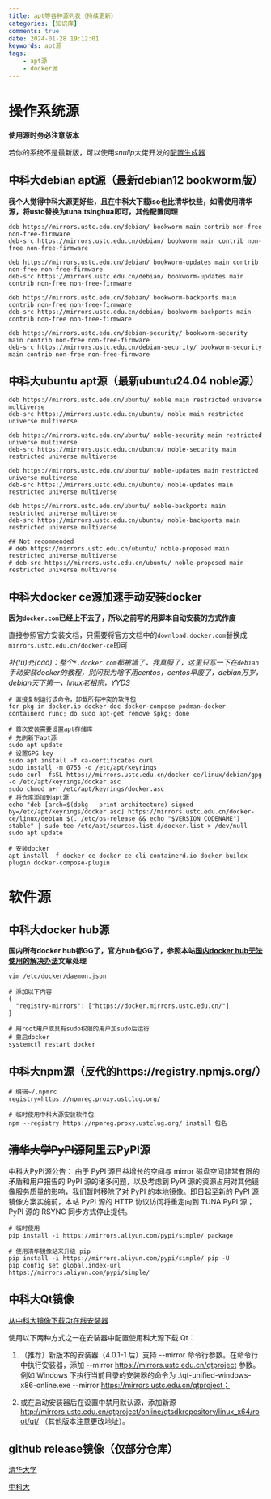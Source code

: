 ```yaml
---
title: apt等各种源列表（持续更新）
categories: [知识库]
comments: true
date: 2024-01-28 19:12:01
keywords: apt源
tags:
    - apt源
    - docker源
---
```


# 操作系统源

**使用源时务必注意版本**

若你的系统不是最新版，可以使用*snullp*大佬开发的[配置生成器](https://mirrors.ustc.edu.cn/repogen/)

## 中科大debian apt源（最新debian12 bookworm版）

**我个人觉得中科大源更好些，且在中科大下载iso也比清华快些，如需使用清华源，将ustc替换为tuna.tsinghua即可，其他配置同理**

```shell
deb https://mirrors.ustc.edu.cn/debian/ bookworm main contrib non-free non-free-firmware
deb-src https://mirrors.ustc.edu.cn/debian/ bookworm main contrib non-free non-free-firmware

deb https://mirrors.ustc.edu.cn/debian/ bookworm-updates main contrib non-free non-free-firmware
deb-src https://mirrors.ustc.edu.cn/debian/ bookworm-updates main contrib non-free non-free-firmware

deb https://mirrors.ustc.edu.cn/debian/ bookworm-backports main contrib non-free non-free-firmware
deb-src https://mirrors.ustc.edu.cn/debian/ bookworm-backports main contrib non-free non-free-firmware

deb https://mirrors.ustc.edu.cn/debian-security/ bookworm-security main contrib non-free non-free-firmware
deb-src https://mirrors.ustc.edu.cn/debian-security/ bookworm-security main contrib non-free non-free-firmware
```

<!-- more -->

## 中科大ubuntu apt源（最新ubuntu24.04 noble源）

```shell
deb https://mirrors.ustc.edu.cn/ubuntu/ noble main restricted universe multiverse
deb-src https://mirrors.ustc.edu.cn/ubuntu/ noble main restricted universe multiverse

deb https://mirrors.ustc.edu.cn/ubuntu/ noble-security main restricted universe multiverse
deb-src https://mirrors.ustc.edu.cn/ubuntu/ noble-security main restricted universe multiverse

deb https://mirrors.ustc.edu.cn/ubuntu/ noble-updates main restricted universe multiverse
deb-src https://mirrors.ustc.edu.cn/ubuntu/ noble-updates main restricted universe multiverse

deb https://mirrors.ustc.edu.cn/ubuntu/ noble-backports main restricted universe multiverse
deb-src https://mirrors.ustc.edu.cn/ubuntu/ noble-backports main restricted universe multiverse

## Not recommended
# deb https://mirrors.ustc.edu.cn/ubuntu/ noble-proposed main restricted universe multiverse
# deb-src https://mirrors.ustc.edu.cn/ubuntu/ noble-proposed main restricted universe multiverse
```

## 中科大docker ce源加速手动安装docker

**因为`docker.com`已经上不去了，所以之前写的用脚本自动安装的方式作废**

直接参照官方安装文档，只需要将官方文档中的`download.docker.com`替换成`mirrors.ustc.edu.cn/docker-ce`即可

*补(tu)充(cao)：整个`*.docker.com`都被墙了，我真服了，这里只写一下在`debian`手动安装docker的教程，别问我为啥不用centos，centos早废了，debian万岁，debian天下第一，linux老祖宗，YYDS*

```shell
# 直接复制运行该命令，卸载所有冲突的软件包
for pkg in docker.io docker-doc docker-compose podman-docker containerd runc; do sudo apt-get remove $pkg; done

# 首次安装需要设置apt存储库
# 先刷新下apt源
sudo apt update
# 设置GPG key
sudo apt install -f ca-certificates curl
sudo install -m 0755 -d /etc/apt/keyrings
sudo curl -fsSL https://mirrors.ustc.edu.cn/docker-ce/linux/debian/gpg -o /etc/apt/keyrings/docker.asc
sudo chmod a+r /etc/apt/keyrings/docker.asc
# 将仓库添加到apt源
echo "deb [arch=$(dpkg --print-architecture) signed-by=/etc/apt/keyrings/docker.asc] https://mirrors.ustc.edu.cn/docker-ce/linux/debian $(. /etc/os-release && echo "$VERSION_CODENAME") stable" | sudo tee /etc/apt/sources.list.d/docker.list > /dev/null
sudo apt update

# 安装docker
apt install -f docker-ce docker-ce-cli containerd.io docker-buildx-plugin docker-compose-plugin
```

# 软件源

## 中科大docker hub源

**国内所有docker hub都GG了，官方hub也GG了，参照本站[国内docker hub无法使用的解决办法](https://hackerbs.com/%E5%9B%BD%E5%86%85docker-hub%E6%97%A0%E6%B3%95%E4%BD%BF%E7%94%A8%E7%9A%84%E8%A7%A3%E5%86%B3%E5%8A%9E%E6%B3%95.html)文章处理**

```shell
vim /etc/docker/daemon.json

# 添加以下内容
{
  "registry-mirrors": ["https://docker.mirrors.ustc.edu.cn/"]
}

# 用root用户或具有sudo权限的用户加sudo后运行
# 重启docker
systemctl restart docker
```

## 中科大npm源（反代的https://registry.npmjs.org/）

```shell
# 编辑~/.npmrc
registry=https://npmreg.proxy.ustclug.org/

# 临时使用中科大源安装软件包
npm --registry https://npmreg.proxy.ustclug.org/ install 包名
```

## ~~清华大学PyPI源~~阿里云PyPI源

中科大PyPI源公告：
由于 PyPI 源日益增长的空间与 mirror 磁盘空间非常有限的矛盾和用户报告的 PyPI 源的诸多问题，以及考虑到 PyPI 源的资源占用对其他镜像服务质量的影响，我们暂时移除了对 PyPI 的本地镜像。即日起至新的 PyPI 源镜像方案实施前，本站 PyPI 源的 HTTP 协议访问将重定向到 TUNA PyPI 源；PyPI 源的 RSYNC 同步方式停止提供。

```shell
# 临时使用
pip install -i https://mirrors.aliyun.com/pypi/simple/ package

# 使用清华镜像站来升级 pip
pip install -i https://mirrors.aliyun.com/pypi/simple/ pip -U
pip config set global.index-url https://mirrors.aliyun.com/pypi/simple/
```

## 中科大Qt镜像

[从中科大镜像下载Qt在线安装器](https://mirrors.ustc.edu.cn/qtproject/official_releases/online_installers/)

使用以下两种方式之一在安装器中配置使用科大源下载 Qt：

1. （推荐）新版本的安装器（4.0.1-1 后）支持 --mirror 命令行参数。在命令行中执行安装器，添加 --mirror https://mirrors.ustc.edu.cn/qtproject 参数。例如 Windows 下执行当前目录的安装器的命令为 .\qt-unified-windows-x86-online.exe --mirror https://mirrors.ustc.edu.cn/qtproject；

2. 或在启动安装器后在设置中禁用默认源，添加新源 http://mirrors.ustc.edu.cn/qtproject/online/qtsdkrepository/linux_x64/root/qt/ （其他版本注意更改地址）。

## github release镜像（仅部分仓库）

[清华大学](https://mirrors.tuna.tsinghua.edu.cn/github-release/)

[中科大](https://mirrors.ustc.edu.cn/github-release/)